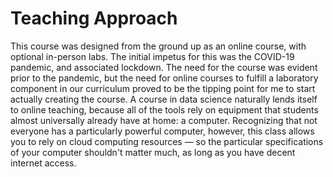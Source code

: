 # Teaching Approach

This course was designed from the ground up as an online course, with optional in-person labs. The initial impetus for this was the COVID-19 pandemic, and associated lockdown. The need for the course was evident prior to the pandemic, but the need for online courses to fulfill a laboratory component in our curriculum proved to be the tipping point for me to start actually creating the course. A course in data science naturally lends itself to online teaching, because all of the tools rely on equipment that students almost universally already have at home: a computer. Recognizing that not everyone has a particularly powerful computer, however, this class allows you to rely on cloud computing resources — so the particular specifications of your computer shouldn't matter much, as long as you have decent internet access.

